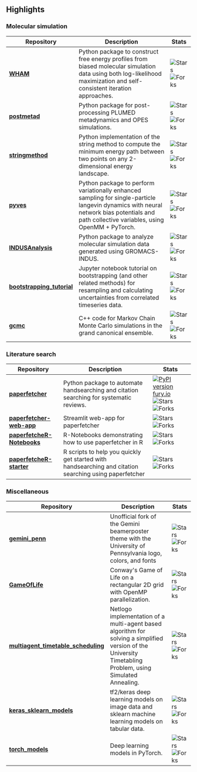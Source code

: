 ## Highlights

### Molecular simulation

| Repository | Description | Stats |
| --- | --- | --- |
| **[WHAM](https://github.com/apallath/WHAM)** | Python package to construct free energy profiles from biased molecular simulation data using both log-likelihood maximization and self-consistent iteration approaches. | ![Stars](https://img.shields.io/github/stars/apallath/WHAM) ![Forks](https://img.shields.io/github/forks/apallath/WHAM) |
| **[postmetad](https://github.com/apallath/postmetad)** | Python package for post-processing PLUMED metadynamics and OPES simulations. | ![Stars](https://img.shields.io/github/stars/apallath/postmetad) ![Forks](https://img.shields.io/github/forks/apallath/postmetad) |
| **[stringmethod](https://github.com/apallath/stringmethod)** | Python implementation of the string method to compute the minimum energy path between two points on any 2-dimensional energy landscape. | ![Stars](https://img.shields.io/github/stars/apallath/stringmethod) ![Forks](https://img.shields.io/github/forks/apallath/stringmethod) |
| **[pyves](https://github.com/apallath/pyves)** | Python package to perform variationally enhanced sampling for single-particle langevin dynamics with neural network bias potentials and path collective variables, using OpenMM + PyTorch. | ![Stars](https://img.shields.io/github/stars/apallath/pyves) ![Forks](https://img.shields.io/github/forks/apallath/pyves) |
| **[INDUSAnalysis](https://github.com/apallath/INDUSAnalysis)** | Python package to analyze molecular simulation data generated using GROMACS-INDUS. | ![Stars](https://img.shields.io/github/stars/apallath/INDUSAnalysis) ![Forks](https://img.shields.io/github/forks/apallath/INDUSAnalysis) |
| **[bootstrapping_tutorial](https://github.com/apallath/bootstrapping_tutorial)** | Jupyter notebook tutorial on bootstrapping (and other related methods) for resampling and calculating uncertainties from correlated timeseries data. | ![Stars](https://img.shields.io/github/stars/apallath/bootstrapping_tutorial) ![Forks](https://img.shields.io/github/forks/apallath/bootstrapping_tutorial) |
| **[gcmc](https://github.com/apallath/gcmc)** | C++ code for Markov Chain Monte Carlo simulations in the grand canonical ensemble. | ![Stars](https://img.shields.io/github/stars/apallath/gcmc) ![Forks](https://img.shields.io/github/forks/apallath/gcmc) |

### Literature search

| Repository | Description | Stats |
| --- | --- | --- |
| **[paperfetcher](https://github.com/paperfetcher/paperfetcher)** | Python package to automate handsearching and citation searching for systematic reviews. | [![PyPI version fury.io](https://badge.fury.io/py/paperfetcher.svg)](https://pypi.python.org/pypi/paperfetcher/) ![Stars](https://img.shields.io/github/stars/paperfetcher/paperfetcher) ![Forks](https://img.shields.io/github/forks/paperfetcher/paperfetcher) |
| **[paperfetcher-web-app](https://github.com/paperfetcher/paperfetcher-web-app)** | Streamlit web-app for paperfetcher | ![Stars](https://img.shields.io/github/stars/paperfetcher/paperfetcher-web-app) ![Forks](https://img.shields.io/github/forks/paperfetcher/paperfetcher-web-app) |
| **[paperfetcheR-Notebooks](https://github.com/paperfetcher/paperfetcheR-Notebooks)** | R-Notebooks demonstrating how to use paperfetcher in R | ![Stars](https://img.shields.io/github/stars/paperfetcher/paperfetcheR-Notebooks) ![Forks](https://img.shields.io/github/forks/paperfetcher/paperfetcheR-Notebooks) |
| **[paperfetcheR-starter](https://github.com/paperfetcher/paperfetcheR-starter)** | R scripts to help you quickly get started with handsearching and citation searching using paperfetcher | ![Stars](https://img.shields.io/github/stars/paperfetcher/paperfetcheR-starter) ![Forks](https://img.shields.io/github/forks/paperfetcher/paperfetcheR-starter) |

### Miscellaneous

| Repository | Description | Stats |
| --- | --- | --- |
| **[gemini_penn](https://github.com/apallath/gemini_penn)** | Unofficial fork of the Gemini beamerposter theme with the University of Pennsylvania logo, colors, and fonts | ![Stars](https://img.shields.io/github/stars/apallath/gemini_penn) ![Forks](https://img.shields.io/github/forks/apallath/gemini_penn) |
| **[GameOfLife](https://github.com/apallath/GameOfLife)** | Conway's Game of Life on a rectangular 2D grid with OpenMP parallelization. | ![Stars](https://img.shields.io/github/stars/apallath/GameOfLife) ![Forks](https://img.shields.io/github/forks/apallath/GameOfLife) |
| **[multiagent_timetable_scheduling](https://github.com/apallath/multiagent_timetable_scheduling)** | Netlogo implementation of a multi-agent based algorithm for solving a simplified version of the University Timetabling Problem, using Simulated Annealing. | ![Stars](https://img.shields.io/github/stars/apallath/multiagent_timetable_scheduling) ![Forks](https://img.shields.io/github/forks/apallath/multiagent_timetable_scheduling) |
| **[keras_sklearn_models](https://github.com/apallath/keras_sklearn_models)** | tf2/keras deep learning models on image data and sklearn machine learning models on tabular data. | ![Stars](https://img.shields.io/github/stars/apallath/keras_sklearn_models) ![Forks](https://img.shields.io/github/forks/apallath/keras_sklearn_models) |
| **[torch_models](https://github.com/apallath/torch_models)** | Deep learning models in PyTorch. | ![Stars](https://img.shields.io/github/stars/apallath/torch_models) ![Forks](https://img.shields.io/github/forks/apallath/torch_models) |
